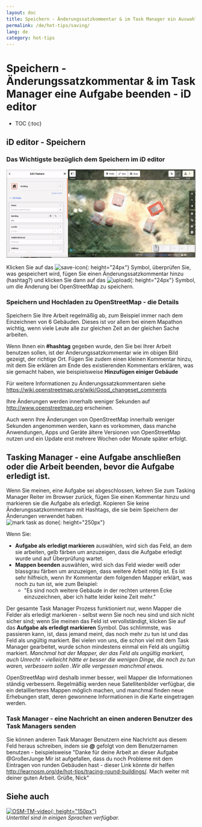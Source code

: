 ```yaml
---
layout: doc
title: Speichern - Änderungssatzkommentar & im Task Manager ein Auswahlfeld beenden - iD editor
permalink: /de/hot-tips/saving/
lang: de
category: hot-tips
---
```


Speichern - Änderungssatzkommentar & im Task Manager eine Aufgabe beenden - iD editor
============

- TOC
{:toc}

iD editor - Speichern
------------------

### Das Wichtigste bezüglich dem Speichern im iD editor ###

![saving][]


Klicken Sie auf das ![save-icon]{: height="24px"} Symbol, überprüfen Sie, was gespeichert wird, fügen Sie einen Änderungssatzkommentar hinzu (hashtag?) und klicken Sie dann auf das ![upload]{: height="24px"} Symbol, um die Änderung bei OpenStreetMap zu speichern.  

### Speichern und Hochladen zu OpenStreetMap - die Details ###

Speichern Sie Ihre Arbeit regelmäßig ab, zum Beispiel immer nach dem Einzeichnen von 6 Gebäuden. Dieses ist vor allem bei einem Mapathon wichtig, wenn viele Leute alle zur gleichen Zeit an der gleichen Sache arbeiten.  

Wenn Ihnen ein **#hashtag** gegeben wurde, den Sie bei Ihrer Arbeit benutzen sollen, ist der Änderungssatzkommentar wie im obigen Bild gezeigt, der richtige Ort. Fügen Sie zudem einen kleinen Kommentar hinzu, mit dem Sie erklären am Ende des existierenden Kommentars erklären, was sie gemacht haben, wie beispielsweise **Hinzufügen einiger Gebäude**  

Für weitere Informationen zu Änderungssatzkommentaren siehe <https://wiki.openstreetmap.org/wiki/Good_changeset_comments>  

Ihre Änderungen werden innerhalb weniger Sekunden auf <http://www.openstreetmap.org> erscheinen.  

Auch wenn Ihre Änderungen von OpenStreetMap innerhalb weniger Sekunden angenommen werden, kann es vorkommen, dass manche Anwendungen, Apps und Geräte ältere Versionen von OpenStreetMap nutzen und ein Update erst mehrere Wochen oder Monate später erfolgt.  

Tasking Manager - eine Aufgabe anschließen oder die Arbeit beenden, bevor die Aufgabe erledigt ist.  
-------------------------------------------------------------------

Wenn Sie meinen, eine Aufgabe sei abgeschlossen, kehren Sie zum Tasking Manager Reiter im Browser zurück, fügen Sie einen Kommentar hinzu und markieren sie die Aufgabe als erledigt. Kopieren Sie keine Änderungssatzkommentare mit Hashtags, die sie beim Speichern der Änderungen verwendet haben.  
![mark task as done]{: height="250px"}  

Wenn Sie:

- **Aufgabe als erledigt markieren** auswählen, wird sich das Feld, an dem sie arbeiten, gelb färben um anzuzeigen, dass die Aufgabe erledigt wurde und auf Überprüfung wartet.  
- **Mappen beenden** auswählen, wird sich das Feld wieder weiß oder blassgrau färben um anzuzeigen, dass weitere Arbeit nötig ist. Es ist sehr hilfreich, wenn Ihr Kommentar dem folgenden Mapper erklärt, was noch zu tun ist, wie zum Beispiel:  
    - "Es sind noch weitere Gebäude in der rechten unteren Ecke einzuzeichnen, aber ich hatte leider keine Zeit mehr."  

Der gesamte Task Manager Prozess funktioniert nur, wenn Mapper die Felder als erledigt markieren - selbst wenn Sie noch neu sind und sich nicht sicher sind; wenn Sie meinen das Feld ist vervollständigt, klicken Sie auf das **Aufgabe als erledigt markieren** Symbol. Das schlimmste, was passieren kann, ist, dass jemand meint, das noch mehr zu tun ist und das Feld als ungültig markiert. Bei vielen von uns, die schon viel mit dem Task Manager gearbeitet, wurde schon mindestens einmal ein Feld als ungültig markiert. *Manchmal hat der Mapper, der das Feld als ungültig markiert, auch Unrecht - vielleicht hätte er besser die wenigen Dinge, die noch zu tun  waren, verbessern sollen .Wir alle vergessen manchmal etwas.*  

OpenStreetMap wird deshalb immer besser, weil Mapper die Informationen ständig verbessern. Regelmäßig werden neue Satellitenbilder verfügbar, die ein detaillierteres Mappen möglich machen, und manchmal finden neue Erhebungen statt, deren gewonnene Informationen in die Karte eingetragen werden.   

### Task Manager - eine Nachricht an einen anderen Benutzer des Task Managers senden ###
Sie können anderen Task Manager Benutzern eine Nachricht aus diesem Feld heraus schreiben, indem sie **@** gefolgt von dem Benutzernamen benutzen - beispielsweise "Danke für deine Arbeit an dieser Aufgabe @GroßerJunge Mir ist aufgefallen, dass du noch Probleme mit dem Eintragen von runden Gebäuden hast - dieser Link könnte dir helfen http://learnosm.org/de/hot-tips/tracing-round-buildings/. Mach weiter mit deiner guten Arbeit. Grüße, Nick"  

Siehe auch  
---------

[![OSM-TM-video]{: height="150px"}](https://www.youtube.com/watch?v=_feTGQXLf_M&list=PLb9506_-6FMHZ3nwn9heri3xjQKrSq1hN&index=9 "Humanitarian OpenStreetMap Team - Tasking Manager Einführungs Videos")  
*Untertitel sind in einigen Sprachen verfügbar.*  



[saving]:/images/hot-tips/saving.gif
[keymon]:/images/hot-tips/keymon.png
[mark task as done]:/images/hot-tips/mark-task-as-done.png
[save-icon]: /images/beginner/save-icon.png "Speichersymbol"
[upload]: /images/beginner/upload.png "Hochladen"
[arrow-up]: /images/arrow-up.png
[OSM-TM-video]: /images/hot-tips/OSM-TM-video.png "Humanitarian OpenStreetMap Team - Tasking Manager Einführungs Videos"